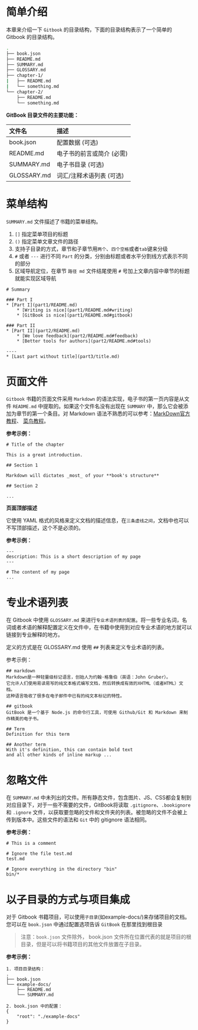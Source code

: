 # 简单介绍

本章来介绍一下 `Gitbook` 的目录结构，下面的目录结构表示了一个简单的 Gitbook 的目录结构。

```bash
.
├── book.json
├── README.md
├── SUMMARY.md
├── GLOSSARY.md
├── chapter-1/
|   ├── README.md
|   └── something.md
└── chapter-2/
    ├── README.md
    └── something.md
```

**GitBook 目录文件的主要功能：**

| 文件名      | 描述                      |
| :---------- | :------------------------ |
| book.json   | 配置数据 (可选)           |
| README.md   | 电子书的前言或简介 (必需) |
| SUMMARY.md  | 电子书目录 (可选)         |
| GLOSSARY.md | 词汇/注释术语列表 (可选)  |

# 菜单结构

`SUMMARY.md` 文件描述了书籍的菜单结构。

1. `[]` 指定菜单项目的标题
2. `()` 指定菜单文章文件的路径
3. 支持子目录的方式，章节和子章节用`两个`、`四个空格`或者`tab`键来分级
4. `#` 或者 `---` 进行不同 `Part`  的分类，分别由标题或者水平分割线方式表示不同的部分
5. 区域导航定位，在章节 `路径 md` 文件结尾使用 `#` 号加上文章内容中章节的标题就能实现区域导航

```
# Summary

### Part I
* [Part I](part1/README.md)
    * [Writing is nice](part1/README.md#writing)
    * [GitBook is nice](part1/README.md#gitbook)

### Part II
* [Part II](part2/README.md)
    * [We love feedback](part2/README.md#feedback)
    * [Better tools for authors](part2/README.md#tools)

----
* [Last part without title](part3/title.md)
```

# 页面文件

`Gitbook` 书籍的页面文件采用 `Markdown` 的语法实现，电子书的第一页内容是从文件 `README.md` 中提取的。如果这个文件名没有出现在 `SUMMARY` 中，那么它会被添加为章节的第一个条目。对 Markdown 语法不熟悉的可以参考：[MarkDown官方教程](https://markdown.com.cn/basic-syntax/)、 [菜鸟教程](https://www.runoob.com/markdown/md-tutorial.html)。

**参考示例：**

```
# Title of the chapter

This is a great introduction.

## Section 1

Markdown will dictates _most_ of your **book's structure**

## Section 2

...
```

**页面顶部描述**

它使用 YAML 格式的风格来定义文档的描述信息，在`三条虚线之间`，文档中也可以不写顶部描述，这个不是必须的。

**参考示例：**

```
---
description: This is a short description of my page
---

# The content of my page
...
```

# 专业术语列表

在 Gitbook 中使用 `GLOSSARY.md`  来进行`专业术语列表的配置`。将一些专业名词，名词或者术语的解释配置定义在文件中，在书籍中使用到对应专业术语的地方就可以链接到专业解释的地方。

定义的方式是在 GLOSSARY.md 使用 `##` 列表来定义专业术语的列表。

参考示例：

```
## markdown
Markdown是一种轻量级标记语言，创始人为约翰·格鲁伯（英语：John Gruber）。 
它允许人们使用易读易写的纯文本格式编写文档，然后转换成有效的XHTML（或者HTML）文档。
这种语言吸收了很多在电子邮件中已有的纯文本标记的特性。

## gitbook
GitBook 是一个基于 Node.js 的命令行工具，可使用 Github/Git 和 Markdown 来制作精美的电子书。

## Term
Definition for this term

## Another term
With it's definition, this can contain bold text
and all other kinds of inline markup ...
```

# 忽略文件

在 `SUMMARY.md` 中未列出的文件。所有静态文件，包含图片、JS、CSS都会复制到对应目录下，对于一些不需要的文件，GitBook将读取 `.gitignore`、`.bookignore` 和 `.ignore` 文件，以获取要忽略的文件和文件夹的列表。被忽略的文件不会被上传到版本中。这些文件的语法和 `Git` 中的 gitignore 语法相同。

**参考示例：**

```
# This is a comment

# Ignore the file test.md
test.md

# Ignore everything in the directory "bin"
bin/*
```

# 以子目录的方式与项目集成

对于 Gitbook 书籍项目，可以使用`子目录`(如example-docs/)来存储项目的文档。您可以在 `book.json` 中通过配置选项告诉 `GitBook` 在那里找到根目录

> 注意：`book.json` 文件除外， book.json 文件所在位置代表的就是项目的根目录，但是可以将书籍项目的其他文件放置在子目录。

**参考示例：**

```
1. 项目目录结构：
.
├── book.json
└── example-docs/
    ├── README.md
    └── SUMMARY.md

2. book.json 中的配置：
{
    "root": "./example-docs"
}
```